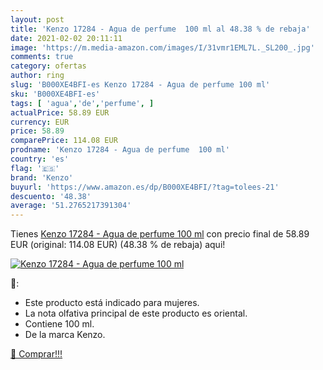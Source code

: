 ```yaml
---
layout: post
title: 'Kenzo 17284 - Agua de perfume  100 ml al 48.38 % de rebaja'
date: 2021-02-02 20:11:11
image: 'https://m.media-amazon.com/images/I/31vmr1EML7L._SL200_.jpg'
comments: true
category: ofertas
author: ring
slug: 'B000XE4BFI-es Kenzo 17284 - Agua de perfume 100 ml'
sku: 'B000XE4BFI-es'
tags: [ 'agua','de','perfume', ]
actualPrice: 58.89 EUR
currency: EUR
price: 58.89
comparePrice: 114.08 EUR
prodname: 'Kenzo 17284 - Agua de perfume  100 ml'
country: 'es'
flag: '🇪🇸'
brand: 'Kenzo'
buyurl: 'https://www.amazon.es/dp/B000XE4BFI/?tag=tolees-21'
descuento: '48.38'
average: '51.2765217391304'
---
```


Tienes [Kenzo 17284 - Agua de perfume  100 ml](https://www.amazon.es/dp/B000XE4BFI/?tag=tolees-21) con precio final de  58.89 EUR (original: 114.08 EUR) (48.38 %  de rebaja) aqui!

[![Kenzo 17284 - Agua de perfume  100 ml](https://m.media-amazon.com/images/I/31vmr1EML7L._SL200_.jpg)](https://www.amazon.es/dp/B000XE4BFI/?tag=tolees-21)

🔎:

- Este producto está indicado para mujeres.
- La nota olfativa principal de este producto es oriental.
- Contiene 100 ml.
- De la marca Kenzo.

[🛒 Comprar!!!](https://www.amazon.es/dp/B000XE4BFI/?tag=tolees-21)
